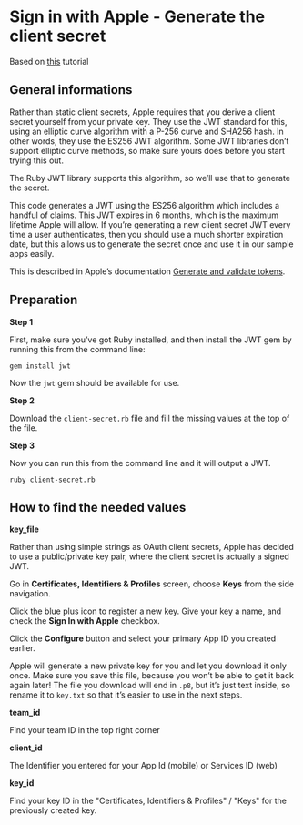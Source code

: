 Sign in with Apple - Generate the client secret
===============================================

Based on [this](https://github.com/GriffinLedingham/php-apple-signin) tutorial

General informations
--------------------

Rather than static client secrets, Apple requires that you derive a client secret yourself from your private key. They use the JWT standard for this, using an elliptic curve algorithm with a P-256 curve and SHA256 hash. In other words, they use the ES256 JWT algorithm. Some JWT libraries don’t support elliptic curve methods, so make sure yours does before you start trying this out.

The Ruby JWT library supports this algorithm, so we’ll use that to generate the secret.

This code generates a JWT using the ES256 algorithm which includes a handful of claims. This JWT expires in 6 months, which is the maximum lifetime Apple will allow. If you’re generating a new client secret JWT every time a user authenticates, then you should use a much shorter expiration date, but this allows us to generate the secret once and use it in our sample apps easily.

This is described in Apple’s documentation [Generate and validate tokens](https://developer.apple.com/documentation/signinwithapplerestapi/generate_and_validate_tokens).

Preparation
-----------

**Step 1**

First, make sure you’ve got Ruby installed, and then install the JWT gem by running this from the command line:

```
gem install jwt
```

Now the `jwt` gem should be available for use.

**Step 2**

Download the `client-secret.rb` file and fill the missing values at the top of the file.

**Step 3**

Now you can run this from the command line and it will output a JWT.

```
ruby client-secret.rb
```

How to find the needed values
-----------------------------

**key_file**

Rather than using simple strings as OAuth client secrets, Apple has decided to use a public/private key pair, where the client secret is actually a signed JWT.

Go in **Certificates, Identifiers & Profiles** screen, choose **Keys** from the side navigation.

Click the blue plus icon to register a new key. Give your key a name, and check the **Sign In with Apple** checkbox.

Click the **Configure** button and select your primary App ID you created earlier.

Apple will generate a new private key for you and let you download it only once. Make sure you save this file, because you won’t be able to get it back again later! The file you download will end in `.p8`, but it’s just text inside, so rename it to `key.txt` so that it’s easier to use in the next steps.

**team_id**

Find your team ID in the top right corner

**client_id**

The Identifier you entered for your App Id (mobile) or Services ID (web)

**key_id**

Find your key ID in the "Certificates, Identifiers & Profiles" / "Keys" for the previously created key.
